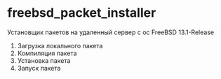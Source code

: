 # freebsd_packet_installer
Установщик пакетов на удаленный сервер с ос FreeBSD 13.1-Release

1. Загрузка локального пакета
2. Компиляция пакета
3. Установка пакета
4. Запуск пакета
